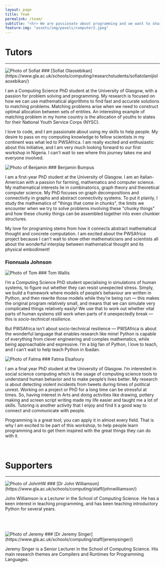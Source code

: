 ```yaml
---
layout: page
title: Team
permalink: /team/
subtitle: "<hr> We are passionate about programming and we want to share the experience with others."
feature-img: "assets/img/pexels/computer2.jpeg"
---
```

<link rel="stylesheet" href="/assets/css/style.css">

# Tutors
<hr>

<img src="/assets/img/team/sofiat.jpg" alt="Photo of Sofiat" class="sofiat"/>
###  [Sofiat Olaosebikan](https://www.gla.ac.uk/schools/computing/researchstudents/sofiatolamijiolaosebikan/)
<p class="bio"> I am a Computing Science PhD student at the University of Glasgow, with a passion for problem solving and programming. My research is focused on how we can use mathematical algorithms to find fast and accurate solutions to matching problems. Matching problems arise when we need to construct optimal allocation between sets of entities. An interesting example of matching problem in my home country is the allocation of youths to states for their National Youth Service Corps (NYSC).</p>  
<p class="bio"> 
I love to code, and I am passionate about using my skills to help people. My desire to pass on my computing knowledge to fellow scientists in my continent was what led to PWSAfrica. I am really excited and enthusiastic about this initiative, and I am very much looking forward to our first workshop in Nigeria. I can't wait to see where this journey takes me and everyone involved.</p>

<img src="/assets/img/team/BMB.jpg" alt="Photo of Benjamin" class="team"/>
### Benjamin Bumpus
<p class="bio"> I am a first-year PhD student at the University of Glasgow. I am an Italian-American with a passion for
farming, mathematics and computer science. My mathematical interests lie in combinatorics, graph theory and theoretical computer science. My PhD focuses on graph decompositions and connectivity in graphs and abstract connectivity systems. To put it plainly, I study the mathematics of "things that come in chunks", the limits we encounter when we try to solve problems involving these "chunky things" and how these chunky things can be assembled together into even chunkier structures.</p>  

<p class="bio"> 
My love for programing stems from how it connects abstract mathematical thought and concrete computation. I am excited about the PWSAfrica project because I can't wait to show other mathematicians and scientists all about the wonderful interplay between mathematical thought and its physical embodiment!
</p>

### Fionnuala Johnson


<img src="/assets/img/team/tom.png" alt="Photo of Tom" class="team"/>
### Tom Wallis
<p class="bio">
I’m a Computing Science PhD student specialising in simulations of human systems, to figure out whether they can resist unexpected stress. Simply, we build a framework where models of people’s behaviour are written in Python, and then rewrite those models while they’re being run — this makes the original program relatively small, and means that we can simulate very complicated things relatively easily! We use that to work out whether vital parts of human systems still work when parts of it unexpectedly break — this is <i>socio-technical resilience</i>. </p>

<p class="bio"> But PWSAfrica isn’t about socio-technical resilience — PWSAfrica is about the wonderful language that enables research like mine! Python is capable of everything from clever engineering and complex mathematics, while being approachable and expressive. I’m a big fan of Python, I love to teach, and I can’t wait to help teach Python in Ibadan. </p>

<img src="/assets/img/team/fatma.png" alt="Photo of Fatma" class="team"/>
### Fatma Elsafoury
<p class="bio"> I am a final year PhD student at the University of Glasgow. I’m interested in social science computing which is the usage of computing science tools to understand human behavior and to make people’s lives better. My research is about detecting violent incidents from tweets during times of political unrest. Working on a project or PhD for a long time can be stressful at times. So, having interest in Arts and doing activities like drawing, pottery making  and screen script writing made my life easier and taught me a lot of skills. Tutoring is another activity that I enjoy and find it a good way to connect and communicate with people. </p>
<p class="bio"> Programming is a great tool; you can apply it in almost every field. That is why I am excited to be part of this workshop, to help people learn programming and to get them inspired with the great things they can do with it. </p>


<br>

# Supporters
<hr>

<img src="/assets/img/team/jhw_white.png" alt="Photo of JohnHW" class="supporter"/>
### [Dr John Williamson](https://www.gla.ac.uk/schools/computing/staff/johnwilliamson/)
<p class="bio"> 
John Williamson is a Lecturer in the School of Computing Science. He has a keen interest in teaching programming, and has been teaching introductory Python for several years.
</p>
<br><br><br>
<img src="/assets/img/team/jeremy.jpg" alt="Photo of Jeremy" class="supporter"/>
### [Dr Jeremy Singer](https://www.gla.ac.uk/schools/computing/staff/jeremysinger/)
<p class="bio"> Jeremy Singer is a Senior Lecturer in the School of Computing Science. His main research themes are Compilers and Runtimes for Programming Languages. </p>
